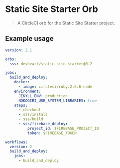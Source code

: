 # Static Site Starter Orb
> A CircleCI orb for the Static Site Starter project.

## Example usage
```yaml
version: 2.1

orbs:
  sss: devheart/static-site-starter@0.2

jobs:
  build_and_deploy:
    docker:
      - image: circleci/ruby:2.6.6-node
    environment:
      JEKYLL_ENV: production
      NOKOGIRI_USE_SYSTEM_LIBRARIES: true
    steps:
      - checkout
      - sss/install
      - sss/build
      - sss/firebase_deploy:
          project_id: $FIREBASE_PROJECT_ID
          token: $FIREBASE_TOKEN

workflows:
  version: 2
  build_and_deploy:
    jobs:
      - build_and_deploy
```
